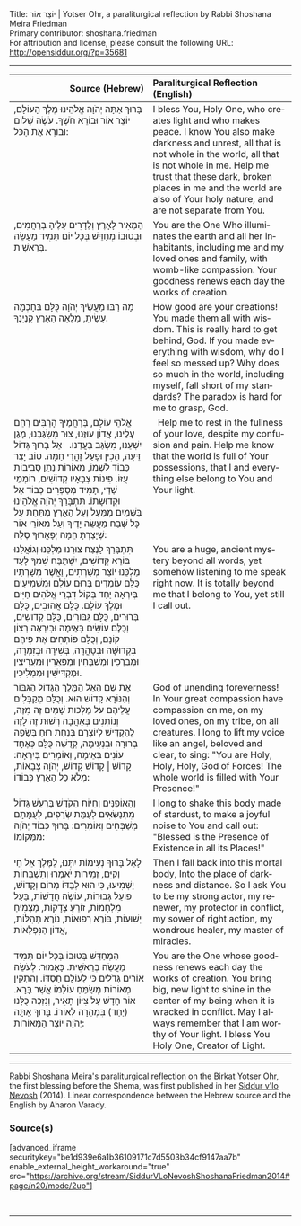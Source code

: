 <html>
<head></head>
<body>
Title: יוֹצֵר אוֹר | Yotser Ohr, a paraliturgical reflection by Rabbi Shoshana Meira Friedman<br />
Primary contributor: shoshana.friedman<br />
For attribution and license, please consult the following URL: <a href="http://opensiddur.org/?p=35681">http://opensiddur.org/?p=35681</a>
<p />
<hr />

<table style="margin-left: auto;margin-right: auto;" class="draggable">
<thead><tr><th id="x" style="text-align: right;">Source (Hebrew)</th><th style="text-align: left;">Paraliturgical Reflection (English)</th></tr></thead>
<tbody>
<tr><td style="vertical-align:top;">
<div class="liturgy" lang="he">
בָּרוּךְ אַתָּה
יְהֹוָה אֱלֹהֵינוּ
מֶלֶךְ הָעוֹלָם,
יוֹצֵר אוֹר וּבוֹרֵא חֹשֶׁךְ.
עֹשֶׂה שָׁלוֹם וּבוֹרֵא אֶת הַכֹּל:
</span></div></td>
 
<td style="vertical-align:top;">
<div class="english" lang="en">
I bless You, Holy One, who creates light and who makes peace.  
I know You also make darkness and unrest,
all that is not whole in the world, all that is not whole in me.  
Help me trust that these dark, broken places in me and the world 
are also of Your holy nature, and are not separate from You. 
</div></td></tr>


<tr><td style="vertical-align:top;">
<div class="liturgy" lang="he">
הַמֵּאִיר לָאָרֶץ
וְלַדָּרִים עָלֶיהָ בְּרַחֲמִים,
וּבְטוּבוֹ מְחַדֵּשׁ בְּכָל יוֹם תָּמִיד מַעֲשֵׂה בְּרֵאשִׁית.
</span></div></td>
 
<td style="vertical-align:top;">
<div class="english" lang="en">
You are the One Who illuminates the earth and all her inhabitants,
including me and my loved ones and family, with womb-like compassion.
Your goodness renews each day the works of creation. 
</div></td></tr>


<tr><td style="vertical-align:top;">
<div class="liturgy" lang="he">
מָה רַבּוּ
מַעֲשֶׂיךָ יְהֹוָה
כֻּלָּם בְּחָכְמָה עָשִׂיתָ,
מָלְאָה הָאָרֶץ קִנְיָנֶךָ.
</span></div></td>
 
<td style="vertical-align:top;">
<div class="english" lang="en">
How good are your creations!  You made them all with wisdom.  
This is really hard to get behind, God.  
If you made everything with wisdom, why do I feel so messed up?  
Why does so much in the world, including myself, fall short of my standards?  
The paradox is hard for me to grasp, God.  
</div></td></tr>


<tr><td style="vertical-align:top;">
<div class="liturgy" lang="he">
אֱלֹהֵי עוֹלָם,
בְּרַחֲמֶיךָ הָרַבִּים רַחֵם עָלֵינוּ,
אֲדוֹן עוּזֵּנוּ, צוּר מִשְׂגַּבֵנוּ,
מָגֵן יִשְׁעֵנוּ, מִשְׂגַּב בַּעֲדֵנוּ.
&nbsp;
אֵל בָּרוּךְ גְּדוֹל דֵּעָה,
הֵכִין וּפָעַל זָהֳרֵי חַמָּה.
טוֹב יָצַר כָּבוֹד לִשְׁמוֹ,
מְאוֹרוֹת נָתַן סְבִיבוֹת עֻזּוֹ.
פִּינוֹת צְבָאָיו קְדוֹשִׁים, רוֹמְמֵי שַׁדַּי,
תָּמִיד מְסַפְּרִים כְּבוֹד אֵל וּקְדוּשָתוֹ.
תִּתְבָּרַךְ יְהֹוָה אֱלֹהֵינוּ 
בַּשָּׁמַיִם מִמַּעַל וְעַל הָאָרֶץ מִתַּחַת
עַל כָּל שֶׁבַח מַעֲשֵׂה יָדֶיךָ
וְעַל מְאוֹרֵי אוֹר שֶׁיָּצַרְתָּ הֵמָּה יְפָאֲרוּךָ
סֶלָה:
</span></div></td>
 
<td style="vertical-align:top;">
<div class="english" lang="en">
&nbsp;
Help me to rest in the fullness of your love, despite my confusion and pain.
Help me know that the world is full of Your possessions,
that I and everything else belong to You and Your light.
</div></td></tr>


<tr><td style="vertical-align:top;">
<div class="liturgy" lang="he">
תִּתְבָּרַךְ לָנֶצַח צוּרֵנוּ מַלְכֵּנוּ וְגוֹאֲלֵנוּ בּוֹרֵא קְדוֹשִׁים,
יִשְׁתַּבַּח שִׁמְךָ לָעַד מַלְכֵּנוּ יוֹצֵר מְשָׁרְתִים,
וַאֲשֶׁר מְשָׁרְתָיו
כֻּלָּם עוֹמְדִים בְּרוּם עוֹלָם
וּמַשְׁמִיעִים בְּיִרְאָה יַחַד
בְּקוֹל דִּבְרֵי אֱלֹהִים חַיִּים וּמֶלֶךְ עוֹלָם.
כֻּלָּם אֲהוּבִים,
כֻּלָּם בְּרוּרִים,
כֻּלָּם גִּבּוֹרִים,
כֻּלָּם קְדוֹשִׁים,
וְכֻלָּם עוֹשִׂים בְּאֵימָה וּבְיִרְאָה רְצְוֹן קוֹנָם,
וְכֻלָּם פּוֹתְחִים אֶת פִּיהֶם בִּקְדוּשָׁה וּבְטָהֳרָה,
בְּשִׁירָה וּבְזִמְרָה,
וּמְבָרְכִין וּמְשַׁבְּחִין
וּמְפָאֲרִין וּמַעֲרִיצִין
וּמַקְדִּישִׁין וּמַמְלִיכִין.
</span></div></td>
 
<td style="vertical-align:top;">
<div class="english" lang="en">
You are a huge, ancient mystery
beyond all words, yet somehow listening to me speak right now.  
It is totally beyond me that I belong to You, yet still I call out. 
</div></td></tr>


<tr><td style="vertical-align:top;">
<div class="liturgy" lang="he">
אֶת שֵׁם הָאֵל הַמֶּלֶךְ הַגָּדוֹל הַגִּבּוֹר וְהַנּוֹרָא קָדוֹשׁ הוּא.
וְכֻלָּם מְקַבְּלִים עֲלֵיהֶם עֹל מַלְכוּת שָׁמַיִם זֶה מִזֶּה,
וְנוֹתְנִים בְּאַהֲבָה רְשׁוּת זֶה לָזֶה 
לְהַקְדִּישׁ לְיוֹצְרָם בְּנַחַת רוּחַ בְּשָׂפָה בְרוּרָה וּבִנְעִימָה,
קְדֻשָׁה כֻּלָּם כְּאֶחָד עוֹנִים בְּאֵימָה, וְאוֹמְרִים בְּיִרְאָה:
קָדוֹשׁ | קָדוֹשׁ קָדוֹשׁ, יְהֹוָה צְבָאוֹת,
מְלֹא כָל הָאָרֶץ כְּבוֹדוֹ:
</span></div></td>
 
<td style="vertical-align:top;">
<div class="english" lang="en">
God of unending foreverness! 
In Your great compassion have compassion on me,
on my loved ones, on my tribe, on all creatures.  
I long to lift my voice like an angel, beloved and clear, to sing:
"You are Holy, Holy, Holy, God of Forces! 
The whole world is filled with Your Presence!"
</div></td></tr>


<tr><td style="vertical-align:top;">
<div class="liturgy" lang="he">
וְהָאוֹפַנִּים וְחַיּוֹת הַקֹדֶשׁ בְּרַעַשׁ גָּדוֹל מִתְנַשְּׂאִים לְעֻמַּת שְׂרָפִים, 
לְעֻמָּתָם מְשַׁבְּחִים וְאוֹמְרִים:
בָּרוּךְ כְּבוֹד יְהֹוָה מִמְּקוֹמוֹ:
</span></div></td>
 
<td style="vertical-align:top;">
<div class="english" lang="en">
I long to shake this body made of stardust,
to make a joyful noise to You and call out:
"Blessed is the Presence of Existence in all its Places!"
</div></td></tr>


<tr><td style="vertical-align:top;">
<div class="liturgy" lang="he">
לָאֵל בָּרוּךְ נְעִימוֹת יִתְּנוּ, לַמֶּלֶךְ אֵל חַי וְקַיָּם,
זְמִירוֹת יֹאמְרוּ וְתִשְׁבָּחוֹת יַשְׁמִיעוּ,
כִּי הוּא לְבַדּוֹ
מָרוֹם וְקָדוֹשׁ, פּוֹעֵל גְּבוּרוֹת, עוֹשֶׂה חֲדָשׁוֹת, בַּעַל מִלְחָמוֹת, זוֹרֵעַ צְדָקוֹת,
מַצְמִיחַ יְשׁוּעוֹת, בּוֹרֵא רְפוּאוֹת, נוֹרָא תְהִלּוֹת, אֲדוֹן הַנִּפְלָאוֹת,
</span></div></td>
 
<td style="vertical-align:top;">
<div class="english" lang="en">
Then I fall back into this mortal body, 
Into the place of darkness and distance.
So I ask You to be my strong actor,
my renewer, my protector in conflict, my sower of right action,
my wondrous healer, my master of miracles. 
</div></td></tr>


<tr><td style="vertical-align:top;">
<div class="liturgy" lang="he">
הַמְחַדֵּשׁ בְּטוּבוֹ בְּכָל יוֹם תָּמִיד מַעֲשֵׂה בְרֵאשִׁית.
כָּאָמוּר: לְעֹשֵׂה אוֹרִים גְּדֹלִים כִּי לְעוֹלָם חַסְדּוֹ.
וְהִתְקִין מְאוֹרוֹת מְשַׂמֵּחַ עוֹלָמוֹ אֲשֶׁר בָּרָא.
אוֹר חָדָשׁ עַל צִיּוֹן תָּאִיר,
וְנִזְכֶּה כֻלָּנוּ (יַחַד) בִּמְהֵרָה לְאוֹרוֹ.
בָּרוּךְ אַתָּה יְהֹוָה יוֹצֵר הַמְּאוֹרוֹת:
</span></div></td>
 
<td style="vertical-align:top;">
<div class="english" lang="en">
You are the One whose goodness renews each day the works of creation.  
You bring big, new light to shine in the center of my being when it is wracked in conflict. 
May I always remember that I am worthy of Your light.  
I bless You Holy One, Creator of Light.
</div></td></tr>
</tbody></table>

<hr />

Rabbi Shoshana Meira's paraliturgical reflection on the Birkat Yotser Ohr, the first blessing before the Shema, was first published in her <a href="/?p=9556">Siddur v'lo Nevosh</a> (2014). Linear correspondence between the Hebrew source and the English by Aharon Varady.

<h3>Source(s)</h3>

[advanced_iframe securitykey="be1d939e6a1b36109171c7d5503b34cf9147aa7b" enable_external_height_workaround="true" src="https://archive.org/stream/SiddurVLoNevoshShoshanaFriedman2014#page/n20/mode/2up"]

&nbsp;

<hr />

&nbsp;


</body>
</html>